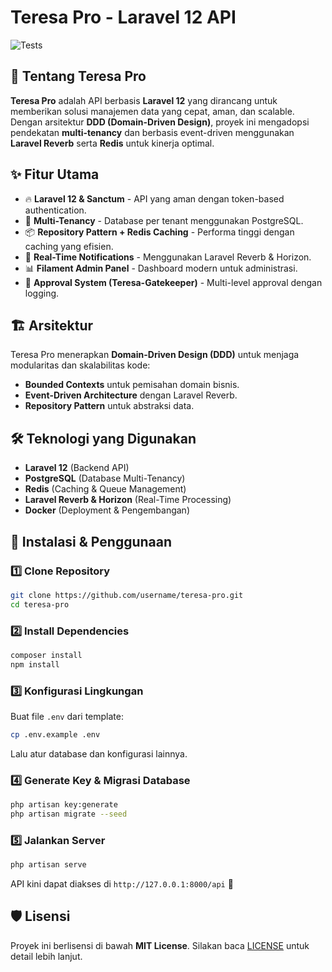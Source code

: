 # Teresa Pro - Laravel 12 API

![Tests](https://github.com/xBigDaddyx/teresa-pro-backend/actions/workflows/teresa-test.yml/badge.svg)

## 🚀 Tentang Teresa Pro
**Teresa Pro** adalah API berbasis **Laravel 12** yang dirancang untuk memberikan solusi manajemen data yang cepat, aman, dan scalable. Dengan arsitektur **DDD (Domain-Driven Design)**, proyek ini mengadopsi pendekatan **multi-tenancy** dan berbasis event-driven menggunakan **Laravel Reverb** serta **Redis** untuk kinerja optimal.

## ✨ Fitur Utama
- 🔥 **Laravel 12 & Sanctum** - API yang aman dengan token-based authentication.
- 🏢 **Multi-Tenancy** - Database per tenant menggunakan PostgreSQL.
- 📦 **Repository Pattern + Redis Caching** - Performa tinggi dengan caching yang efisien.
- 📡 **Real-Time Notifications** - Menggunakan Laravel Reverb & Horizon.
- 📊 **Filament Admin Panel** - Dashboard modern untuk administrasi.
- 📜 **Approval System (Teresa-Gatekeeper)** - Multi-level approval dengan logging.

## 🏗️ Arsitektur
Teresa Pro menerapkan **Domain-Driven Design (DDD)** untuk menjaga modularitas dan skalabilitas kode:
- **Bounded Contexts** untuk pemisahan domain bisnis.
- **Event-Driven Architecture** dengan Laravel Reverb.
- **Repository Pattern** untuk abstraksi data.

## 🛠️ Teknologi yang Digunakan
- **Laravel 12** (Backend API)
- **PostgreSQL** (Database Multi-Tenancy)
- **Redis** (Caching & Queue Management)
- **Laravel Reverb & Horizon** (Real-Time Processing)
- **Docker** (Deployment & Pengembangan)

## 🚀 Instalasi & Penggunaan
### 1️⃣ Clone Repository
```bash
git clone https://github.com/username/teresa-pro.git
cd teresa-pro
```

### 2️⃣ Install Dependencies
```bash
composer install
npm install
```

### 3️⃣ Konfigurasi Lingkungan
Buat file `.env` dari template:
```bash
cp .env.example .env
```
Lalu atur database dan konfigurasi lainnya.

### 4️⃣ Generate Key & Migrasi Database
```bash
php artisan key:generate
php artisan migrate --seed
```

### 5️⃣ Jalankan Server
```bash
php artisan serve
```
API kini dapat diakses di `http://127.0.0.1:8000/api` 🚀

## 🛡️ Lisensi
Proyek ini berlisensi di bawah **MIT License**. Silakan baca [LICENSE](LICENSE) untuk detail lebih lanjut.


